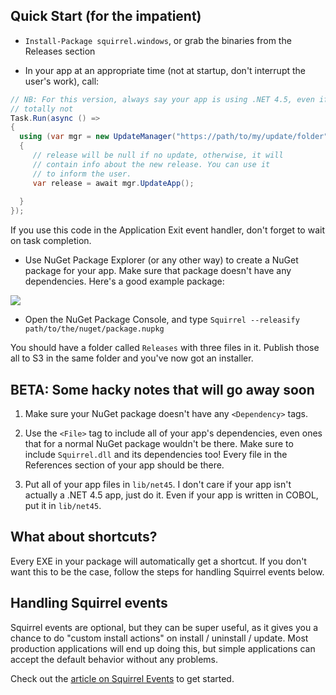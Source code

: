 ## Quick Start (for the impatient)

* `Install-Package squirrel.windows`, or grab the binaries from the Releases section

* In your app at an appropriate time (not at startup, don't interrupt the user's work), call:

```cs
// NB: For this version, always say your app is using .NET 4.5, even if it's
// totally not
Task.Run(async () =>
{
  using (var mgr = new UpdateManager("https://path/to/my/update/folder")) 
  {
     // release will be null if no update, otherwise, it will
     // contain info about the new release. You can use it
     // to inform the user.
     var release = await mgr.UpdateApp();
     
  }
});
```
If you use this code in the Application Exit event handler, don't forget to wait on task completion.


* Use NuGet Package Explorer (or any other way) to create a NuGet package for your app. Make sure that package doesn't have any dependencies. Here's a good example package:

![](http://cl.ly/image/261D2x2X1e3G/content#png) 

* Open the NuGet Package Console, and type `Squirrel --releasify path/to/the/nuget/package.nupkg`

You should have a folder called `Releases` with three files in it. Publish those all to S3 in the same folder and you've now got an installer.


## BETA: Some hacky notes that will go away soon

1. Make sure your NuGet package doesn't have any `<Dependency>` tags.

1. Use the `<File>` tag to include all of your app's dependencies, even ones that for a normal NuGet package wouldn't be there. Make sure to include `Squirrel.dll` and its dependencies too! Every file in the References section of your app should be there.

1. Put all of your app files in `lib/net45`. I don't care if your app isn't actually a .NET 4.5 app, just do it. Even if your app is written in COBOL, put it in `lib/net45`.

## What about shortcuts?

Every EXE in your package will automatically get a shortcut. If you don't want this to be the case, follow the steps for handling Squirrel events below.

## Handling Squirrel events

Squirrel events are optional, but they can be super useful, as it gives you a chance to do "custom install actions" on install / uninstall / update. Most production applications will end up doing this, but simple applications can accept the default behavior without any problems.

Check out the [article on Squirrel Events](./squirrel-events.md) to get started.
